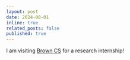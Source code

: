 ```yaml
---
layout: post
date: 2024-08-01
inline: true
related_posts: false
published: true
---
```


I am visiting [Brown CS](https://cs.brown.edu/) for a research internship!
